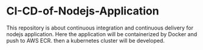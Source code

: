 # CI-CD-of-Nodejs-Application
This repository is about continuous integration and continuous delivery for nodejs application. Here the application will be containerized by Docker and push to AWS ECR. then a kubernetes cluster will be developed. 
